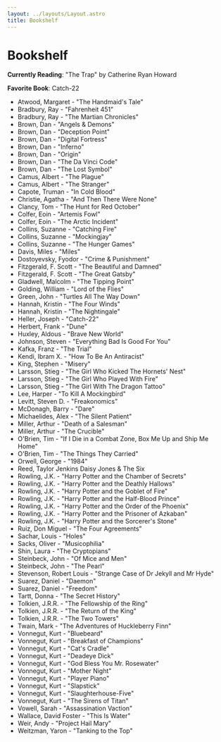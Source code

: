 ```yaml
---
layout: ../layouts/Layout.astro
title: Bookshelf
---
```


# Bookshelf

**Currently Reading**: "The Trap" by Catherine Ryan Howard

**Favorite Book**: Catch-22

- Atwood, Margaret - "The Handmaid's Tale"
- Bradbury, Ray - "Fahrenheit 451"
- Bradbury, Ray - "The Martian Chronicles"
- Brown, Dan - "Angels & Demons"
- Brown, Dan - "Deception Point"
- Brown, Dan - "Digital Fortress"
- Brown, Dan - "Inferno"
- Brown, Dan - "Origin"
- Brown, Dan - "The Da Vinci Code"
- Brown, Dan - "The Lost Symbol"
- Camus, Albert - "The Plague"
- Camus, Albert - "The Stranger"
- Capote, Truman - "In Cold Blood"
- Christie, Agatha - "And Then There Were None"
- Clancy, Tom - "The Hunt for Red October"
- Colfer, Eoin - "Artemis Fowl"
- Colfer, Eoin - "The Arctic Incident"
- Collins, Suzanne - "Catching Fire"
- Collins, Suzanne - "Mockingjay"
- Collins, Suzanne - "The Hunger Games"
- Davis, Miles - "Miles"
- Dostoyevsky, Fyodor - "Crime & Punishment"
- Fitzgerald, F. Scott - "The Beautiful and Damned"
- Fitzgerald, F. Scott - "The Great Gatsby"
- Gladwell, Malcolm - "The Tipping Point"
- Golding, William - "Lord of the Flies"
- Green, John - "Turtles All The Way Down"
- Hannah, Kristin - "The Four Winds"
- Hannah, Kristin - "The Nightingale"
- Heller, Joseph - "Catch-22"
- Herbert, Frank - "Dune"
- Huxley, Aldous - "Brave New World"
- Johnson, Steven - "Everything Bad Is Good For You"
- Kafka, Franz - "The Trial"
- Kendi, Ibram X. - "How To Be An Antiracist"
- King, Stephen - "Misery"
- Larsson, Stieg - "The Girl Who Kicked The Hornets' Nest"
- Larsson, Stieg - "The Girl Who Played With Fire"
- Larsson, Stieg - "The Girl With The Dragon Tattoo"
- Lee, Harper - "To Kill A Mockingbird"
- Levitt, Steven D. - "Freakonomics"
- McDonagh, Barry - "Dare"
- Michaelides, Alex - "The Silent Patient"
- Miller, Arthur - "Death of a Salesman"
- Miller, Arthur - "The Crucible"
- O'Brien, Tim - "If I Die in a Combat Zone, Box Me Up and Ship Me Home"
- O'Brien, Tim - "The Things They Carried"
- Orwell, George - "1984"
- Reed, Taylor Jenkins Daisy Jones & The Six
- Rowling, J.K. - "Harry Potter and the Chamber of Secrets"
- Rowling, J.K. - "Harry Potter and the Deathly Hallows"
- Rowling, J.K. - "Harry Potter and the Goblet of Fire"
- Rowling, J.K. - "Harry Potter and the Half-Blood Prince"
- Rowling, J.K. - "Harry Potter and the Order of the Phoenix"
- Rowling, J.K. - "Harry Potter and the Prisoner of Azkaban"
- Rowling, J.K. - "Harry Potter and the Sorcerer's Stone"
- Ruiz, Don Miguel - "The Four Agreements"
- Sachar, Louis - "Holes"
- Sacks, Oliver - "Musicophilia"
- Shin, Laura - "The Cryptopians"
- Steinbeck, John - "Of Mice and Men"
- Steinbeck, John - "The Pearl"
- Stevenson, Robert Louis - "Strange Case of Dr Jekyll and Mr Hyde"
- Suarez, Daniel - "Daemon"
- Suarez, Daniel - "Freedom"
- Tartt, Donna - "The Secret History"
- Tolkien, J.R.R. - "The Fellowship of the Ring"
- Tolkien, J.R.R. - "The Return of the King"
- Tolkien, J.R.R. - "The Two Towers"
- Twain, Mark - "The Adventures of Huckleberry Finn"
- Vonnegut, Kurt - "Bluebeard"
- Vonnegut, Kurt - "Breakfast of Champions"
- Vonnegut, Kurt - "Cat's Cradle"
- Vonnegut, Kurt - "Deadeye Dick"
- Vonnegut, Kurt - "God Bless You Mr. Rosewater"
- Vonnegut, Kurt - "Mother Night"
- Vonnegut, Kurt - "Player Piano"
- Vonnegut, Kurt - "Slapstick"
- Vonnegut, Kurt - "Slaughterhouse-Five"
- Vonnegut, Kurt - "The Sirens of Titan"
- Vowell, Sarah - "Assassination Vaction"
- Wallace, David Foster - "This Is Water"
- Weir, Andy - "Project Hail Mary"
- Weitzman, Yaron - "Tanking to the Top"
